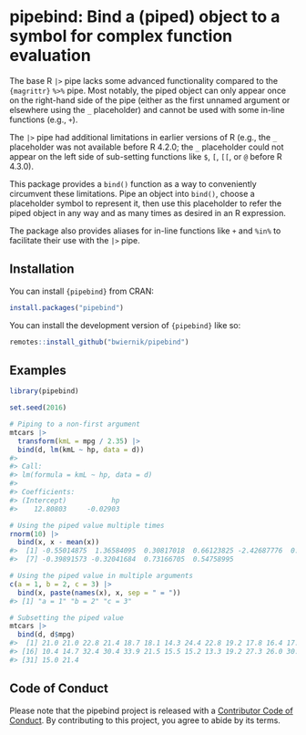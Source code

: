 
<!-- README.md is generated from README.Rmd. Please edit that file -->

# pipebind: Bind a (piped) object to a symbol for complex function evaluation

<!-- badges: start -->
<!-- badges: end -->

The base R `|>` pipe lacks some advanced functionality compared to the
`{magrittr}` `%>%` pipe. Most notably, the piped object can only appear
once on the right-hand side of the pipe (either as the first unnamed
argument or elsewhere using the `_` placeholder) and cannot be used with
some in-line functions (e.g., `+`).

The `|>` pipe had additional limitations in earlier versions of R (e.g.,
the `_` placeholder was not available before R 4.2.0; the `_`
placeholder could not appear on the left side of sub-setting functions
like `$`, `[`, `[[`, or `@` before R 4.3.0).

This package provides a `bind()` function as a way to conveniently
circumvent these limitations. Pipe an object into `bind()`, choose a
placeholder symbol to represent it, then use this placeholder to refer
the piped object in any way and as many times as desired in an R
expression.

The package also provides aliases for in-line functions like `+` and
`%in%` to facilitate their use with the `|>` pipe.

## Installation

You can install `{pipebind}` from CRAN:

``` r
install.packages("pipebind")
```

You can install the development version of `{pipebind}` like so:

``` r
remotes::install_github("bwiernik/pipebind")
```

## Examples

``` r
library(pipebind)

set.seed(2016)

# Piping to a non-first argument
mtcars |>
  transform(kmL = mpg / 2.35) |>
  bind(d, lm(kmL ~ hp, data = d))
#> 
#> Call:
#> lm(formula = kmL ~ hp, data = d)
#> 
#> Coefficients:
#> (Intercept)           hp  
#>    12.80803     -0.02903

# Using the piped value multiple times
rnorm(10) |>
  bind(x, x - mean(x))
#>  [1] -0.55014875  1.36584095  0.30817018  0.66123825 -2.42687776  0.08185269
#>  [7] -0.39891573 -0.32041684  0.73166705  0.54758995

# Using the piped value in multiple arguments
c(a = 1, b = 2, c = 3) |>
  bind(x, paste(names(x), x, sep = " = "))
#> [1] "a = 1" "b = 2" "c = 3"

# Subsetting the piped value
mtcars |>
  bind(d, d$mpg)
#>  [1] 21.0 21.0 22.8 21.4 18.7 18.1 14.3 24.4 22.8 19.2 17.8 16.4 17.3 15.2 10.4
#> [16] 10.4 14.7 32.4 30.4 33.9 21.5 15.5 15.2 13.3 19.2 27.3 26.0 30.4 15.8 19.7
#> [31] 15.0 21.4
```

## Code of Conduct

Please note that the pipebind project is released with a [Contributor
Code of
Conduct](https://contributor-covenant.org/version/2/0/CODE_OF_CONDUCT.html).
By contributing to this project, you agree to abide by its terms.
